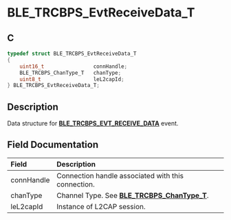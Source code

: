 # BLE_TRCBPS_EvtReceiveData_T

## C

```c
typedef struct BLE_TRCBPS_EvtReceiveData_T
{
    uint16_t                connHandle;
    BLE_TRCBPS_ChanType_T   chanType;
    uint8_t                 leL2capId;
} BLE_TRCBPS_EvtReceiveData_T;
```

## Description

Data structure for **[BLE_TRCBPS_EVT_RECEIVE_DATA](GUID-2462B148-1BB3-4F4B-AF61-4DD6276E83F6.md)** event.


## Field Documentation

|Field|Description|
|:---|:---|
|connHandle|Connection handle associated with this connection.|
|chanType|Channel Type. See **[BLE_TRCBPS_ChanType_T](GUID-50C9DF79-9ADF-485B-A49F-648B8CBC1E44.md)**.|
|leL2capId|Instance of L2CAP session.|

